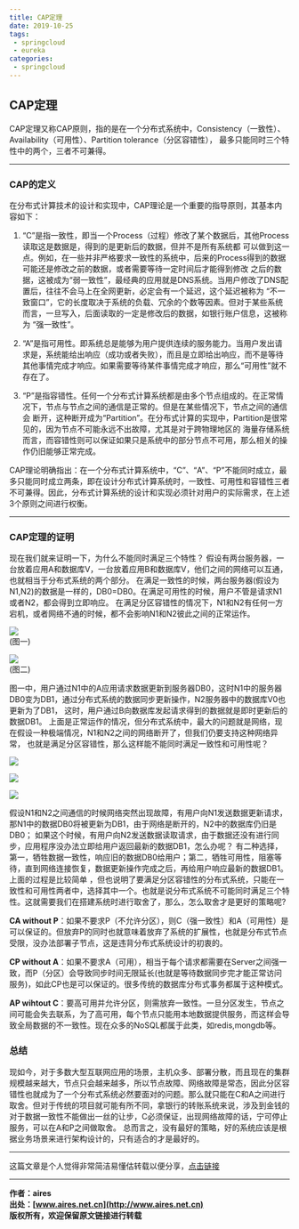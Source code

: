 ```yaml
---
title: CAP定理
date: 2019-10-25
tags:
 - springcloud 
 - eureka
categories: 
 - springcloud
---
```


## CAP定理
CAP定理又称CAP原则，指的是在一个分布式系统中，Consistency（一致性）、 Availability（可用性）、Partition tolerance（分区容错性），
最多只能同时三个特性中的两个，三者不可兼得。

---
### CAP的定义

在分布式计算技术的设计和实现中，CAP理论是一个重要的指导原则，其基本内容如下：

1. “C”是指一致性，即当一个Process（过程）修改了某个数据后，其他Process读取这是数据是，得到的是更新后的数据，但并不是所有系统都 可以做到这一点。例如，在一些并非严格要求一致性的系统中，后来的Process得到的数据可能还是修改之前的数据，或者需要等待一定时间后才能得到修改 之后的数据，这被成为“弱一致性”，最经典的应用就是DNS系统。当用户修改了DNS配置后，往往不会马上在全网更新，必定会有一个延迟，这个延迟被称为 “不一致窗口”，它的长度取决于系统的负载、冗余的个数等因素。但对于某些系统而言，一旦写入，后面读取的一定是修改后的数据，如银行账户信息，这被称为 “强一致性”。

2. “A”是指可用性。即系统总是能够为用户提供连续的服务能力。当用户发出请求是，系统能给出响应（成功或者失败），而且是立即给出响应，而不是等待其他事情完成才响应。如果需要等待某件事情完成才响应，那么“可用性”就不存在了。

3. “P”是指容错性。任何一个分布式计算系统都是由多个节点组成的。在正常情况下，节点与节点之间的通信是正常的。但是在某些情况下，节点之间的通信会 断开，这种断开成为“Partition”。在分布式计算的实现中，Partition是很常见的，因为节点不可能永远不出故障，尤其是对于跨物理地区的 海量存储系统而言，而容错性则可以保证如果只是系统中的部分节点不可用，那么相关的操作仍旧能够正常完成。

CAP理论明确指出：在一个分布式计算系统中，“C”、“A”、“P”不能同时成立，最多只能同时成立两条，即在设计分布式计算系统时，一致性、可用性和容错性三者不可兼得。因此，分布式计算系统的设计和实现必须针对用户的实际需求，在上述3个原则之间进行权衡。

---

### CAP定理的证明

现在我们就来证明一下，为什么不能同时满足三个特性？
假设有两台服务器，一台放着应用A和数据库V，一台放着应用B和数据库V，他们之间的网络可以互通，也就相当于分布式系统的两个部分。
在满足一致性的时候，两台服务器(假设为N1,N2)的数据是一样的，DB0=DB0。在满足可用性的时候，用户不管是请求N1或者N2，都会得到立即响应。
在满足分区容错性的情况下，N1和N2有任何一方宕机，或者网络不通的时候，都不会影响N1和N2彼此之间的正常运作。
      
![](/aires_blog/assets/images/springcloud/cap-01.png)           
(图一) 

![](/aires_blog/assets/images/springcloud/cap-02.png)  
(图二)

图一中，用户通过N1中的A应用请求数据更新到服务器DB0，这时N1中的服务器DB0变为DB1，通过分布式系统的数据同步更新操作，N2服务器中的数据库V0也更新为了DB1，
这时，用户通过B向数据库发起请求得到的数据就是即时更新后的数据DB1。
上面是正常运作的情况，但分布式系统中，最大的问题就是网络，现在假设一种极端情况，N1和N2之间的网络断开了，但我们仍要支持这种网络异常，
也就是满足分区容错性，那么这样能不能同时满足一致性和可用性呢？

![](/aires_blog/assets/images/springcloud/cap-03.png)  

![](/aires_blog/assets/images/springcloud/cap-04.png)  

![](/aires_blog/assets/images/springcloud/cap-05.png)  

假设N1和N2之间通信的时候网络突然出现故障，有用户向N1发送数据更新请求，那N1中的数据DB0将被更新为DB1，由于网络是断开的，N2中的数据库仍旧是DB0；
如果这个时候，有用户向N2发送数据读取请求，由于数据还没有进行同步，应用程序没办法立即给用户返回最新的数据DB1，怎么办呢？
有二种选择，第一，牺牲数据一致性，响应旧的数据DB0给用户；第二，牺牲可用性，阻塞等待，直到网络连接恢复，数据更新操作完成之后，再给用户响应最新的数据DB1。
上面的过程是比较简单 ，但也说明了要满足分区容错性的分布式系统，只能在一致性和可用性两者中，选择其中一个。也就是说分布式系统不可能同时满足三个特性。这就需要我们在搭建系统时进行取舍了，那么，怎么取舍才是更好的策略呢?

**CA without P**：如果不要求P（不允许分区），则C（强一致性）和A（可用性）是可以保证的。但放弃P的同时也就意味着放弃了系统的扩展性，也就是分布式节点受限，没办法部署子节点，这是违背分布式系统设计的初衷的。

**CP without A**：如果不要求A（可用），相当于每个请求都需要在Server之间强一致，而P（分区）会导致同步时间无限延长(也就是等待数据同步完才能正常访问服务)，如此CP也是可以保证的。很多传统的数据库分布式事务都属于这种模式。

**AP wihtout C**：要高可用并允许分区，则需放弃一致性。一旦分区发生，节点之间可能会失去联系，为了高可用，每个节点只能用本地数据提供服务，而这样会导致全局数据的不一致性。现在众多的NoSQL都属于此类，如redis,mongdb等。


### 总结
现如今，对于多数大型互联网应用的场景，主机众多、部署分散，而且现在的集群规模越来越大，节点只会越来越多，所以节点故障、网络故障是常态，因此分区容错性也就成为了一个分布式系统必然要面对的问题。那么就只能在C和A之间进行取舍。但对于传统的项目就可能有所不同，拿银行的转账系统来说，涉及到金钱的对于数据一致性不能做出一丝的让步，C必须保证，出现网络故障的话，宁可停止服务，可以在A和P之间做取舍。
总而言之，没有最好的策略，好的系统应该是根据业务场景来进行架构设计的，只有适合的才是最好的。

---
这篇文章是个人觉得非常简洁易懂估转载以便分享，[点击链接](https://blog.csdn.net/yeyazhishang/article/details/80758354)

---
**作者：aires**  
**出处：[www.aires.net.cn](http://www.aires.net.cn)**   
**版权所有，欢迎保留原文链接进行转载** 

